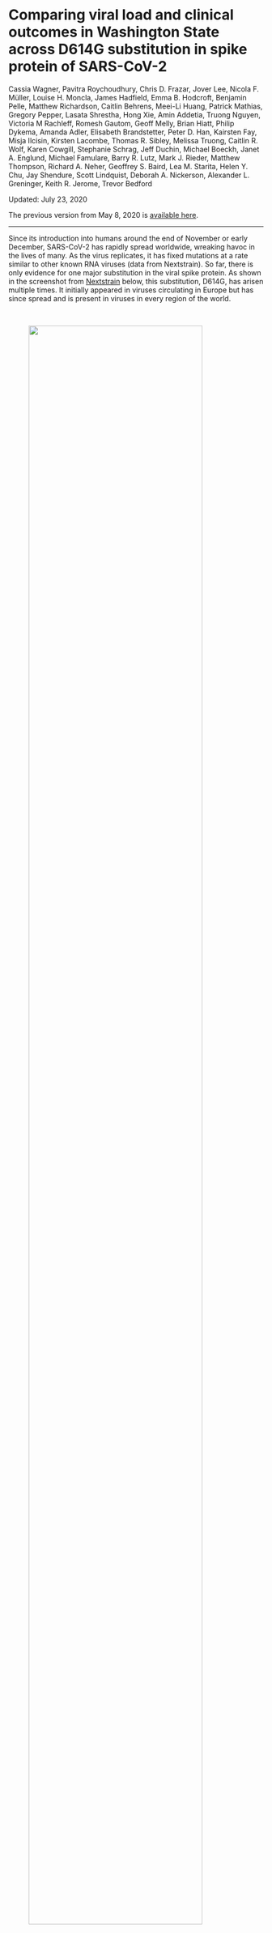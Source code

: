 # Comparing viral load and clinical outcomes in Washington State across D614G substitution in spike protein of SARS-CoV-2

Cassia Wagner, Pavitra Roychoudhury, Chris D. Frazar, Jover Lee, Nicola F. Müller, Louise H. Moncla, James Hadfield, Emma B. Hodcroft,  Benjamin Pelle, Matthew Richardson, Caitlin Behrens, Meei-Li Huang, Patrick Mathias, Gregory Pepper, Lasata Shrestha, Hong Xie, Amin Addetia, Truong Nguyen, Victoria M Rachleff, Romesh Gautom, Geoff Melly, Brian Hiatt, Philip Dykema, Amanda Adler, Elisabeth Brandstetter, Peter D. Han, Kairsten Fay, Misja Ilcisin, Kirsten Lacombe, Thomas R. Sibley, Melissa Truong, Caitlin R. Wolf, Karen Cowgill, Stephanie Schrag, Jeff Duchin, Michael Boeckh, Janet A. Englund, Michael Famulare, Barry R. Lutz, Mark J. Rieder, Matthew Thompson, Richard A. Neher, Geoffrey S. Baird, Lea M. Starita, Helen Y. Chu, Jay Shendure, Scott Lindquist, Deborah A. Nickerson, Alexander L. Greninger, Keith R. Jerome, Trevor Bedford

Updated: July 23, 2020

The previous version from May 8, 2020 is [available here](https://github.com/blab/ncov-D614G/blob/39f87ba09a8e9ad1789052039f8602a445364b9e/README.md).

-------------------------------------------

Since its introduction into humans around the end of November or early December, SARS-CoV-2 has rapidly spread worldwide, wreaking havoc in the lives of many.
As the virus replicates, it has fixed mutations at a rate similar to other known RNA viruses (data from Nextstrain).
So far, there is only evidence for one major substitution in the viral spike protein.
As shown in the screenshot from [Nextstrain](https://nextstrain.org/ncov/global/?c=gt-S_614) below, this substitution, D614G, has arisen multiple times.
It initially appeared in viruses circulating in Europe but has since spread and is present in viruses in every region of the world.

<br>

<figure>
	<a id="nextstrain:D614G"></a>
	<img style="width:90%;" src="figures/nextstrain_d614g_2020-07-22.PNG" alt="">
</figure>

<br>

Here, we use SARS-CoV-2 genomes from individuals in Washington State to explore whether or not the Spike: D614G substitution has any impact on replication potential of the virus or clinical outcomes of patients infected by the virus.
We find preliminary evidence of increased viral load and lower age of infection with viruses containing the D614G spike substitution.
We do not find convincing evidence for a difference in clinical outcomes among patients infected with viruses containing this substitution.  

## SARS-CoV-2 replication fitness assessed by viral load across D614G spike substitution

We analyzed 1437 SARS-CoV-2 genomes collected between February 20, 2020 and April 29, 2020 from individuals in Washington State.
808 genomes were from patients referred by a healthcare provider for nasal swab testing to the University of Washington (UW) Virology laboratory; 550 genomes were from samples collected by the Washington Department of Health (WA-DoH), and 79 samples were from self-collected nasal swabs mailed in for testing as part of the Seattle Coronavirus Assessment Network (SCAN).
These genomes were classified as belonging to clade D if they had an aspartic acid at position 614 in Spike or as belonging to clade G if they contained a glycine at Spike position 614.
726 sequences were classified into clade D, and 711 sequences were classified into clade G.
Early in the epidemic, the majority of circulating viruses belonged to clade D, but clade G viruses dominated later.
Notably, different sample sources had different time distributions of the viral lineages.
In UW Virology and SCAN samples, clade and time were highly correlated.
In WA-DoH samples, the clades were more evenly distributed over time (Fig. 1).

<br>

<figure>
	<a id="fig:clade-time"></a>
	<img width="80%"; src="figures/clade-time.png" alt="">
  <figcaption>Figure 1: SARS-CoV-2 samples in Washington from Feb. 20, 2020 to April 29, 2020 Samples are classified into clades D or G according to amino acid at position 614 in the spike protein.
  </figcaption>
</figure>

<br><br>

We hypothesized that if D614G functionally improved virus replication, patients infected with 614G virus would have increased viral loads.
Using cycle threshold (Ct) from polymerase chain reaction (PCR) assays as a measurement of viral load, we found that patients with clade D viruses had an average higher Ct than patients with clade G viruses.
This difference was significant by Wilcoxon Rank Sum Test in samples from UW Virology (p-value = 6.3e-08, n = 648) and WA-DoH (p-value = 0.014, n = 550), but not when only using the samples from SCAN, where we had far fewer samples (p-value = 0.13, n = 79) (Fig. 2A).

Note: For UW Virology samples, only Ct from PCR with N1, N2 primers was considered in the above test. UW Virology Laboratory used three different primer sets over the timeframe of the dataset. The majority of samples were screened with N1, N2 primers, and these primers were used when both lineages were circulating in Washington.

We also found a difference in age of people infected between the two clades (Fig. 2B).  
In samples from UW Virology, the average age of patients infected with viruses from the 614D lineage was 56.9 and 52.7 for the 614G lineage (p-value= 0.0033, Student’s T-test).
In SCAN samples, the average age of patients was 45.8 for 614D and 37.4 for 614G (p-value = 0.055).
Age was not available for WA-DoH samples.
Note: Age was reported in a decade bin and converted to a continuous variable for analysis.

<figure>
	<a id="fig:clade-ct"></a>
	<img width="80%"; src="figures/ct-age-glm.png" alt="">
  <figcaption>Figure 2: Cycle threshold (Ct) and viral clade. (A) Comparison between Ct values for viruses from 614D & 614G clade, (B) Comparison of patient age between 614D & 614G clade. Dots represent the mean and bars show two standard deviations from the mean. Age was reported in a decade bin vertically jittered for visualization. (C) GLM analysis of Ct values using different potential predictors.
  </figcaption>
</figure>

<br><br>

The lower age of infected patients with 614G virus could be due to increased viral load, resulting in more productive infections and more cases in younger, typically healthier individuals.
Age differences could also be caused by increased testing, resulting in detection of less severe, younger cases later in the outbreak when 614G was more prevalent (Fig. 1).
Similarly, differences in viral load between clades could also be due to increased testing, resulting in sooner detection of cases.
Viral load in patients strongly depends on when during an infection they are tested (He et al., 2020; Huang et al., 2020; Yu et al., 2020; Zou et al., 2020).
However, we observed differences in viral load across Spike D614G in three different datasets, spanning different time periods of the Washington State epidemic, so it seems less likely that Ct differences are solely due to time effects.

To further explore the relationship between clade, age, time, and Ct, we applied a generalized linear model to UW Virology samples.
As potential predictors, we included patient age, primers used in PCR, viral clade, and week in which a patient was tested.
We found that clade was the strongest predictor of Ct values, with 614G having a Ct value that is, on average, 1.06 units lower than for 614D (Fig. 2C).
Week and age had modest impacts on Ct values: a decade increase in age predicted a 0.13 increase in Ct, and with each additional week of the epidemic, predicted Ct decreased by 0.27.
The analysis suggests even that while controlling for differences in time and age, amino acid at position 614 in Spike is still a significant predictor of Ct.
This is consistent with increased replication potential being conferred by the Spike: D614G substitution

These findings are also consistent with observations by Korber et al in Sheffield, UK and McNamara et al in the southern United States finding lowered Ct's in patients with 614G virus compared to 614D virus.
Recent _in vitro_ studies identify a putative mechanism for differences in viral load: pseudovirus containing spike protein with 614G substitution exhibit less S1/S2 cleavage, resulting in increased protein stability and greater infectivity compared to 614D virus (Daniloski et al.; Zhang et al.; Yurkovetskiy et al., 2020).

## Clinical outcomes across SARS-CoV-2 D614G spike substitution

Increased viral replication due to Spike 614G could impact in clinical severity, so we examined the clinical records of patients with COVID-19.
We reviewed 175 charts of patients in the UW Medicine Network from whom sequenced SARS-CoV-2 genomes were sampled.
Clinical record review was limited to theses patients as the IRB only covered electronic health record access for patients in the UW Medicine Network.
In UW Medicine patients, samples were collected from March 5 and April 8; 82 of these patients were infected with SARS-CoV-2 from clade D, and 93 patients were infected with the clade G virus.
Table 1 summarizes the clinical variables pulled during chart review.

Table 1. Clinical characteristics of patients in the UW Medicine Network with SARS-CoV-2 genomes available.
| Sex        | Age                 | Status         | Care type       | Critical care admission | Active cancer or immunocompromised |
|------------|---------------------|----------------|-----------------|-------------------------|------------------------------------|
| Female: 86 | Range: 10-19 to 90+ | Deceased: 13   | Inpatient: 40   | Yes: 9                  | Yes: 19                            |
| Male: 89   | Median: 51-60       | Recovered: 162 | Outpatient: 135 | No: 165                 | No: 156                            |

<br>

Ct is lower for patients in UW Medicine network compared to other samples tested and sequenced by UW Virology (Fig 3A).
Since testing was performed by UW, it is possible that time to testing from symptom onset was shorter for patients seeking care in the UW Medicine network.

First, we repeated the analyses performed on all sequences in this subset of patients for whom clinical data was available.
As shown in Figure 3B, the Ct was again lower in patients with virus from clade G compared to clade D although this difference was not statistically significant (Wilcoxon Rank Sum Test: p-value 0.13).
The average age of patients with viruses from clade G compared to clade D was also lower but not significantly (Student's t-test: p-value 0.32) (Fig. 3C)

We performed the same GLM analysis as previously but included additional potential predictors, such as sex, active cancer or immunocompromised, hospitalization, and severe outcome (required intensive care and/or deceased).
In the GLM, viral clade was significantly associated with Ct values. Sex was also a significant predictor of Ct values, although none of the other variables were significant predictors (Fig. 3D)
With the small sample size, it is difficult to draw conclusions about the impact of the other variables on Ct.
However, the analysis did help validate that a lower Ct was observed with viruses from 614G clade in this dataset.

<br>

<figure>
	<a id="fig:age-ct-clade-clinical"></a>
	<img width="80%"; src="figures/clinical_ct-age-glm.png" alt="">
  <figcaption>Figure 3: Average Ct, age, and clade for patients in UW Medicine Network. (A) Comparison of Ct for UW Medicine affiliated patients and other samples sequenced by UW Virology. (B) Comparison of Ct across Spike D614G in patients at UW Medicine affiliates. (C)  Comparison of patient age at UW Medicine affiliates between 614D & 614G clade. Dots represent the mean and bars show two standard deviations from the mean. Age was reported in a decade bin vertically jittered for visualization,. (D) GLM of Ct in patients at UW Medicine affiliates.
  </figcaption>
</figure>

<br><br>

We next investigated what factors impact clinical outcome most.
We grouped cases as either inpatient or outpatient and performed a multivariate logistic regression with hospitalization status as the outcome.
Clade membership, sex, immunocompromised/active cancer, age, week of testing and measured Ct value were potential predictors of the outcome.
The only significant predictors for hospitalization were age (p-value = 2.8e-06) and whether a patient was suffering from active cancer and/or was immunocompromised (p-value = 0.016).
We did not find any evidence for clade membership or Ct value to impact clinical outcome (Fig 4A).

Next, we used Chi-squared tests, to compare proportions of female vs. male, immunocompromised or active cancer, inpatient vs. outpatient, and critical care admission and/or death across clades.
After controlling for multiple hypothesis testing using a Bonferroni correction, there was no significant difference in viral clade across any of these variables (Fig. 4B).

<figure>
	<a id="fig:age-ct-clade-clinical"></a>
	<img width="60%"; src="figures/hospitalization-clades.png" alt="">
  <figcaption>Figure 4: Viral clade and clinical outcome. (A) Odds ratios of being hospitalized given being infected with SARS-CoV-2. (B) Proportion of viruses in 614D and 614G clades grouped by sex, immunocompromised status, hospitalization, and severe outcome (requiring critical care or death). Proportion was calculated as the mean of a binary clade variable; error bars show standard error of the mean.

  </figcaption>
</figure>

<br><br>

These results taken together find no evidence of a difference in clinical severity of COVID-19 due to the Spike D614G substitution in SARS-CoV-2.
Given the small sample size of our dataset however, this does not preclude the possibility that others may find a clinical difference in subsequent studies.

## References

Daniloski, Z. et al. (no date) ‘The Spike D614G mutation increases SARS-CoV-2 infection of multiple human cell types’. doi: 10.1101/2020.06.14.151357.
He, X. et al. (2020) ‘Temporal dynamics in viral shedding and transmissibility of COVID-19’, Nature medicine. Nature Publishing Group, 26(5), pp. 672–675.

Huang, Y. et al. (2020) ‘SARS-CoV-2 Viral Load in Clinical Samples from Critically Ill Patients’, American journal of respiratory and critical care medicine, pp. 1435–1438.

Korber, B. et al. (2020) ‘Tracking changes in SARS-CoV-2 Spike: evidence that D614G increases infectivity of the COVID-19 virus’, Cell. doi: 10.1016/j.cell.2020.06.043.

McNamara, R. P. et al. (no date) ‘High-density amplicon sequencing identifies community spread and ongoing evolution of SARS-CoV-2 in the Southern United States’. doi: 10.1101/2020.06.19.161141.

Müller, N. F. et al. (no date) ‘Characterising the epidemic spread of Influenza A/H3N2 within a city through phylogenetics’. doi: 10.1101/2020.04.27.052225.

Yu, F. et al. (2020) ‘Quantitative Detection and Viral Load Analysis of SARS-CoV-2 in Infected Patients’, Clinical infectious diseases: an official publication of the Infectious Diseases Society of America. doi: 10.1093/cid/ciaa345.

Yurkovetskiy, L. et al. (2020) ‘SARS-CoV-2 Spike protein variant D614G increases infectivity and retains sensitivity to antibodies that target the receptor binding domain’, bioRxiv : the preprint server for biology. doi: 10.1101/2020.07.04.187757.

Zhang, L. et al. (no date) ‘The D614G mutation in the SARS-CoV-2 spike protein reduces S1 shedding and increases infectivity’. doi: 10.1101/2020.06.12.148726.

Zou, L. et al. (2020) ‘SARS-CoV-2 Viral Load in Upper Respiratory Specimens of Infected Patients’, The New England journal of medicine, 382(12), pp. 1177–1179.
